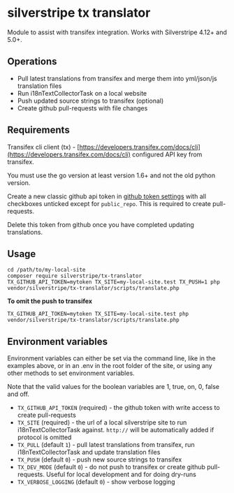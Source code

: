 # silverstripe tx translator

Module to assist with transifex integration. Works with Silverstripe 4.12+ and 5.0+.

## Operations

- Pull latest translations from transifex and merge them into yml/json/js translation files
- Run i18nTextCollectorTask on a local website
- Push updated source strings to transifex (optional)
- Create github pull-requests with file changes

## Requirements

Transifex cli client (tx) - [https://developers.transifex.com/docs/cli](https://developers.transifex.com/docs/cli) configured API key from transifex.

You must use the go version at least version 1.6+ and not the old python version.

Create a new classic github api token in [github token settings](https://github.com/settings/tokens) with all checkboxes unticked except for `public_repo`. This is required to create pull-requests.

Delete this token from github once you have completed updating translations.

## Usage

```
cd /path/to/my-local-site
composer require silverstripe/tx-translator
TX_GITHUB_API_TOKEN=mytoken TX_SITE=my-local-site.test TX_PUSH=1 php vendor/silverstripe/tx-translator/scripts/translate.php
```

**To omit the push to transifex**

```
TX_GITHUB_API_TOKEN=mytoken TX_SITE=my-local-site.test php vendor/silverstripe/tx-translator/scripts/translate.php
```

## Environment variables

Environment variables can either be set via the command line, like in the examples above, or in an .env in the root folder of the site, or using any other methods to set environment variables.

Note that the valid values for the boolean variables are 1, true, on, 0, false and off.

- `TX_GITHUB_API_TOKEN` (required) - the github token with write access to create pull-requests
- `TX_SITE` (required) - the url of a local silverstripe site to run i18nTextCollectorTask against. `http://` will be automatically added if protocol is omitted
- `TX_PULL` (default `1`) - pull latest translations from transifex, run i18nTextCollectorTask and update translation files
- `TX_PUSH` (default `0`) - push new source strings to transifex
- `TX_DEV_MODE` (default `0`) - do not push to transifex or create github pull-requests. Useful for local development and for doing dry-runs
- `TX_VERBOSE_LOGGING` (default `0`) - show verbose logging

